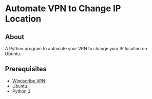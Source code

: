 # Automate VPN to Change IP Location

## About

A Python program to automate your VPN to change your IP location on Ubuntu.

## Prerequisites

- [Windscribe VPN](https://windscribe.com)
- Ubuntu
- Python 3
